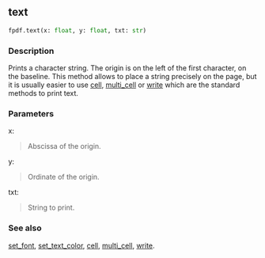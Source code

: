 ## text ##

```python
fpdf.text(x: float, y: float, txt: str)
```
### Description ###

Prints a character string. The origin is on the left of the first character, on the baseline. This method allows to place a string precisely on the page, but it is usually easier to use [cell](Cell.md), [multi_cell](MultiCell.md) or [write](Write.md) which are the standard methods to print text.

### Parameters ###

x:
> Abscissa of the origin.

y:
> Ordinate of the origin.

txt:
> String to print.

### See also ###

[set_font](SetFont.md), [set_text_color](SetTextColor.md), [cell](Cell.md), [multi_cell](MultiCell.md), [write](Write.md).
